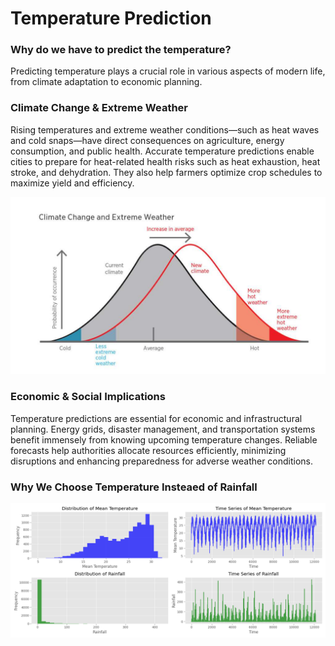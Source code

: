 # Temperature Prediction

### Why do we have to predict the temperature?

Predicting temperature plays a crucial role in various aspects of modern life, from climate adaptation to economic planning.

### Climate Change & Extreme Weather

Rising temperatures and extreme weather conditions—such as heat waves and cold snaps—have direct consequences on agriculture, energy consumption, and public health. Accurate temperature predictions enable cities to prepare for heat-related health risks such as heat exhaustion, heat stroke, and dehydration. They also help farmers optimize crop schedules to maximize yield and efficiency.

![Climate Change](images/climate_change.jpg)

### Economic & Social Implications

Temperature predictions are essential for economic and infrastructural planning. Energy grids, disaster management, and transportation systems benefit immensely from knowing upcoming temperature changes. Reliable forecasts help authorities allocate resources efficiently, minimizing disruptions and enhancing preparedness for adverse weather conditions.

### Why We Choose Temperature Insteaed of Rainfall

![Temperature vs Rainfall](images/Figure_1.png)
